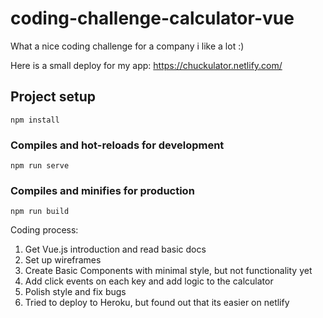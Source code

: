 # coding-challenge-calculator-vue

What a nice coding challenge for a company i like a lot :)

Here is a small deploy for my app:
https://chuckulator.netlify.com/

## Project setup
```
npm install
```

### Compiles and hot-reloads for development
```
npm run serve
```

### Compiles and minifies for production
```
npm run build
```

Coding process:

1. Get Vue.js introduction and read basic docs 
2. Set up wireframes
3. Create Basic Components with minimal style, but not functionality yet
4. Add click events on each key and add logic to the calculator
5. Polish style and fix bugs
6. Tried to deploy to Heroku, but found out that its easier on netlify



